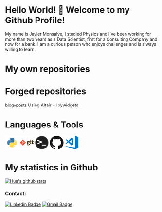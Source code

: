 ﻿# Hello World! 👋 Welcome to my Github Profile!
My name is Javier Monsalve, I studied Physics and I've been working for more than two years as a Data Scientist, first for a Consulting Company and now for a bank. I am a curious person who enjoys challenges and is always willing to learn.

# My own repositories

# Forged repositories
[blog-posts](https://github.com/jmonsalve96/blog-posts) Using Altair + Ipywidgets

<!--
**jmonsalve96/jmonsalve96** is a ✨ _special_ ✨ repository because its `README.md` (this file) appears on your GitHub profile.

Here are some ideas to get you started:

- 🔭 I’m currently working on ...
- 🌱 I’m currently learning ...
- 👯 I’m looking to collaborate on ...
- 🤔 I’m looking for help with ...
- 💬 Ask me about ...
- 📫 How to reach me: ...
- 😄 Pronouns: ...
- ⚡ Fun fact: ...
-->

# Languages & Tools

<code><img height="45" src="https://raw.githubusercontent.com/github/explore/80688e429a7d4ef2fca1e82350fe8e3517d3494d/topics/python/python.png"></code>
<code><img height="45" src="https://raw.githubusercontent.com/github/explore/80688e429a7d4ef2fca1e82350fe8e3517d3494d/topics/git/git.png"></code>
<code><img height="45" src="https://raw.githubusercontent.com/github/explore/80688e429a7d4ef2fca1e82350fe8e3517d3494d/topics/terminal/terminal.png"></code>
<code><img height="45" src="https://raw.githubusercontent.com/github/explore/78df643247d429f6cc873026c0622819ad797942/topics/github/github.png"></code>
<code><img height="45" src="https://raw.githubusercontent.com/github/explore/80688e429a7d4ef2fca1e82350fe8e3517d3494d/topics/visual-studio-code/visual-studio-code.png"></code>

# My statistics in Github
[![Hua's github stats](https://github-readme-stats.vercel.app/api?username=jmonsalve96&show_icons=true&theme=dark)](https://github.com/jmonsalve96/github-readme-stats)

### Contact: 
[![Linkedin Badge](https://img.shields.io/badge/-Javier_Monsalve-blue?style=flat-square&logo=Linkedin&logoColor=white&link=https://https://www.linkedin.com/in/javier-monsalve-rodilla-7b5435154/)](https://https://www.linkedin.com/in/javier-monsalve-rodilla-7b5435154/)
[![Gmail Badge](https://img.shields.io/badge/-javiermonsalverodilla@gmail.com-c14438?style=flat-square&logo=Gmail&logoColor=white&link=mailto:javiermonsalverodilla@gmail.com)](mailto:javiermonsalverodilla@gmail.com)

